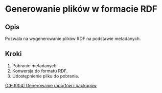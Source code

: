 # Generowanie plików w formacie RDF

## Opis
Pozwala na wygenerowanie plików RDF na podstawie metadanych.

## Kroki
1. Pobranie metadanych.
2. Konwersja do formatu RDF.
3. Udostępnienie pliku do pobrania.

[(CF0004) Generowanie raportów i backupów](../../../3.wizja.systemu/3.3.cechy.funkcjonalne/CF0004.md)